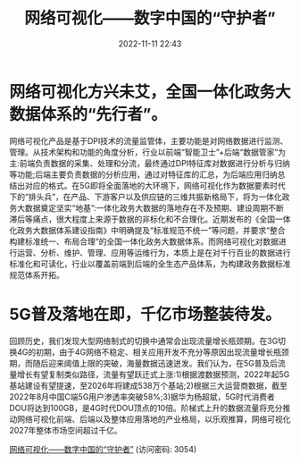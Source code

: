 ﻿---
title: 网络可视化——数字中国的“守护者”
date: 2022-11-11 22:43
tags:
- 计算机
updated: 1970-01-01 08:00:00
---

# 网络可视化方兴未艾，全国一体化政务大数据体系的“先行者”。
网络可视化产品是基于DPI技术的流量监管体，主要功能是对网络数据进行监测、管理。从技术架构和功能的角度分析，行业以前端“智能卫士”+后端“数据管家”为主:前端负责数据的采集、处理和分流，最终通过DPI特征库对数据进行分析与归纳等功能;后端主要负责数据的分析应用，通过对特征库的汇总，为后端应用归纳总结出对应的格式。在5G即将全面落地的大环境下，网络可视化作为数据要素时代下的“排头兵”，在产品、下游客户以及供应链的三维共振新格局下，将为一体化政务大数据奠定坚实“地基”:一体化政务大数据的落地存在不及预期、建设周期不断滞后等痛点，很大程度上来源于数据的非标化和不合理化。近期发布的《全国一体化政务大数据体系建设指南》中明确提及“标准规范不统一”等问题，并要求“整合构建标准统一、布局合理”的全国一体化政务大数据体系。而网络可视化对数据进行运营、分析、维护、管理、应用等运维行为，本质上是在对千行百业的数据进行标准化和可读化，行业以覆盖前端到后端的全生态产品体系，为构建政务数据标准规范体系开拓。
<!-- more -->
# 5G普及落地在即，千亿市场整装待发。
回顾历史，我们发现大型网络制式的切换中通常会出现流量增长瓶颈期。在3G切换4G的初期，由于4G网络不稳定、相关应用开发不充分等原因出现流量增长瓶颈期，而随后迎来阈值上限的突破，海量数据迅速迸发。我们认为，在5G普及后流量增长有望复制类似路径，流量有望跃迁式上涨:1)根据渡数据预测，2022年起5G基站建设有望提速，至2026年将建成538万个基站;2)根据三大运营商数据，截至2022年8月中国C端5G用户渗透率突破58%;3)据华为杨超斌，5G时代消费者DOU将达到100GB，是4G时代DOU顶点的10倍。阶梯式上升的数据流量将充分推动网络可视化前端、后端以及整体应用落地的产业格局，以乐观推算，网络可视化2027年整体市场空间超过千亿。

[网络可视化——数字中国的“守护者”](https://url12.ctfile.com/f/3948612-722977366-e37337?p=3054)
(访问密码: 3054)
